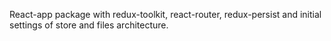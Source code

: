 React-app package with redux-toolkit, react-router, redux-persist and initial
settings of store and files architecture.
